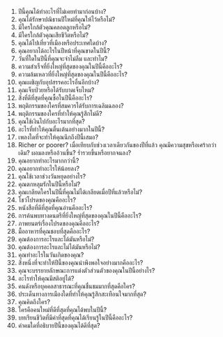 1. ปีนี้คุณได้ทำอะไรที่ไม่เคยทำมาก่อนบ้าง?
2. คุณได้รักษาปณิธานปีใหม่ที่คุณให้ไว้หรือไม่?
3. มีใครใกล้ตัวคุณคลอดลูกหรือไม่?
4. มีใครใกล้ตัวคุณเสียชีวิตหรือไม่?
5. คุณได้ไปเที่ยวที่เมืองหรือประเทศใดบ้าง?
6. คุณอยากได้อะไรในปีหน้าที่คุณขาดในปีนี้?
7. วันที่ใดในปีนี้ที่คุณจะจำไม่ลืม และทำไม?
8. ความสำเร็จที่ยิ่งใหญ่ที่สุดของคุณในปีนี้คืออะไร?
9. ความล้มเหลวที่ยิ่งใหญ่ที่สุดของคุณในปีนี้คืออะไร?
10. คุณเผชิญกับอุปสรรคอะไรอื่นอีกบ้าง?
11. คุณเจ็บป่วยหรือได้รับบาดเจ็บไหม?
12. สิ่งที่ดีที่สุดที่คุณซื้อในปีนี้คืออะไร?
13. พฤติกรรมของใครที่สมควรได้รับการเฉลิมฉลอง?
14. พฤติกรรมของใครที่ทำให้คุณรู้สึกไม่ดี?
15. คุณใช้เงินไปกับอะไรมากที่สุด?
16. อะไรที่ทำให้คุณตื่นเต้นอย่างมากในปีนี้?
17. เพลงใดที่จะทำให้คุณนึกถึงปีนี้เสมอ?
18. Richer or poorer?
เมื่อเทียบกับช่วงเวลาเดียวกันของปีที่แล้ว คุณมีความสุขหรือเศร้ากว่าเดิม? ผอมลงหรืออ้วนขึ้น? ร่ำรวยขึ้นหรือยากจนลง?
19. คุณอยากทำอะไรมากกว่านี้?
20. คุณอยากทำอะไรให้น้อยลง?
21. คุณใช้เวลาช่วงวันหยุดอย่างไร?
22. คุณตกหลุมรักในปีนี้หรือไม่?
23. คุณเกลียดใครในปีนี้ที่คุณไม่ได้เกลียดเมื่อปีที่แล้วหรือไม่?
24. โชว์โปรดของคุณคืออะไร?
25. หนังสือที่ดีที่สุดที่คุณอ่านคืออะไร?
26. การค้นพบทางดนตรีที่ยิ่งใหญ่ที่สุดของคุณในปีนี้คืออะไร?
27. ภาพยนตร์เรื่องโปรดของคุณคืออะไร?
28. มื้ออาหารที่คุณชอบที่สุดคืออะไร?
29. คุณต้องการอะไรและได้มันหรือไม่?
30. คุณต้องการอะไรและไม่ได้มันหรือไม่?
31. คุณทำอะไรในวันเกิดของคุณ?
32. สิ่งหนึ่งที่จะทำให้ปีนี้ของคุณน่าพึงพอใจอย่างมากคืออะไร?
33. คุณจะบรรยายลักษณะการแต่งตัวส่วนตัวของคุณในปีนี้อย่างไร?
34. อะไรทำให้คุณมีสติอยู่ได้?
35. คนดังหรือบุคคลสาธารณะที่คุณชื่นชมมากที่สุดคือใคร?
36. ประเด็นทางการเมืองใดที่ทำให้คุณรู้สึกสะเทือนใจมากที่สุด?
37. คุณคิดถึงใคร?
38. ใครคือคนใหม่ที่ดีที่สุดที่คุณได้พบในปีนี้?
39. บทเรียนชีวิตที่มีค่าที่สุดที่คุณได้เรียนรู้ในปีนี้คืออะไร?
40. คำคมใดที่อธิบายปีนี้ของคุณได้ดีที่สุด?